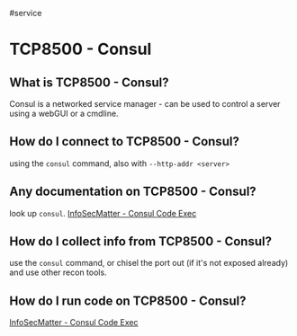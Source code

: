 #service

# TCP8500 - Consul
## What is TCP8500 - Consul?
Consul is a networked service manager - can be used to control a server using a webGUI or a cmdline.

## How do I connect to TCP8500 - Consul?
using the `consul` command, also with `--http-addr <server>`

## Any documentation on TCP8500 - Consul?
look up `consul`.
[InfoSecMatter - Consul Code Exec](https://www.infosecmatter.com/metasploit-module-library/?mm=exploit/multi/misc/consul_service_exec)

## How do I collect info from TCP8500 - Consul?
use the `consul` command, or chisel the port out (if it's not exposed already) and use other recon tools.

## How do I run code on TCP8500 - Consul?
[InfoSecMatter - Consul Code Exec](https://www.infosecmatter.com/metasploit-module-library/?mm=exploit/multi/misc/consul_service_exec)

